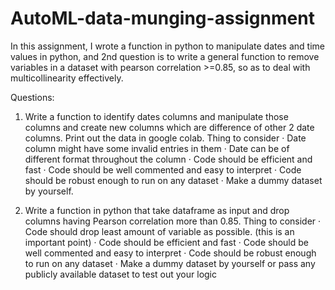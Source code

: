 # AutoML-data-munging-assignment
In this assignment, I wrote a function in python to manipulate dates and time values in python, and 2nd question is to write a general function to remove variables in a dataset with pearson correlation >=0.85, so as to deal with multicollinearity effectively.

Questions:
1) Write a function to identify dates columns and manipulate those columns and create new columns which are difference of other 2 date columns. Print out the data in google colab. Thing to consider
· Date column might have some invalid entries in them
· Date can be of different format throughout the column
· Code should be efficient and fast
· Code should be well commented and easy to interpret
· Code should be robust enough to run on any dataset
· Make a dummy dataset by yourself.

2) Write a function in python that take dataframe as input and drop columns having Pearson correlation more than 0.85. Thing to consider
· Code should drop least amount of variable as possible. (this is an important point)
· Code should be efficient and fast
· Code should be well commented and easy to interpret
· Code should be robust enough to run on any dataset
· Make a dummy dataset by yourself or pass any publicly available dataset to test out your logic
